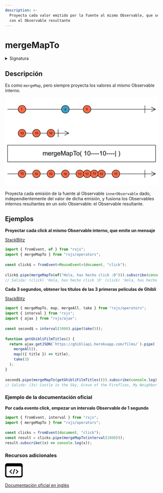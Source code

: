 ```yaml
---
description: >-
  Proyecta cada valor emitido por la fuente al mismo Observable, que se fusiona
  con el Observable resultante
---
```


# mergeMapTo

<details>

<summary>Signatura</summary>

#### Firma

`mergeMapTo<T, R, O extends ObservableInput<any>>(innerObservable: O, resultSelector?: number | ((outerValue: T, innerValue: ObservedValueOf<O>, outerIndex: number, innerIndex: number) => R), concurrent: number = Number.POSITIVE_INFINITY): OperatorFunction<T, ObservedValueOf<O> | R>`

#### Parámetros

Opcional. El valor por defecto es `Number.POSITIVE_INFINITY`. El máximo número de Observables internos a los que se suscribe de forma concurrente.

#### Retorna

`OperatorFunction<T, ObservedValueOf<O> | R>`: Un Observable que emite elementos del Observable `innerObservable` proporcionado.

</details>

## Descripción

Es como `mergeMap`, pero siempre proyecta los valores al mismo Observable interno.

![Diagrama de canicas del operador mergeMapTo](assets/images/marble-diagrams/transformation/mergeMapTo.png)

Proyecta cada emisión de la fuente al Observable `innerObservable` dado, independientemente del valor de dicha emisión, y fusiona los Observables internos resultantes en un solo Observable: el Observable resultante.

## Ejemplos

**Proyectar cada click al mismo Observable interno, que emite un mensaje**

[StackBlitz](https://stackblitz.com/edit/rxjs-mergemapto-1?file=index.ts)

```typescript
import { fromEvent, of } from "rxjs";
import { mergeMapTo } from "rxjs/operators";

const click$ = fromEvent<MouseEvent>(document, "click");

click$.pipe(mergeMapTo(of("Hola, has hecho click :D"))).subscribe(console.log);
// Salida: (click) 'Hola, has hecho click :D' (click) 'Hola, has hecho click :D'...
```

**Cada 3 segundos, obtener los títulos de las 3 primeras películas de Ghibli**

[StackBlitz](https://stackblitz.com/edit/rxjs-mergemapto-2?file=index.ts)

```javascript
import { mergeMapTo, map, mergeAll, take } from "rxjs/operators";
import { interval } from "rxjs";
import { ajax } from "rxjs/ajax";

const second$ = interval(3000).pipe(take(5));

function getGhibliFilmTitles() {
  return ajax.getJSON(`https://ghibliapi.herokuapp.com/films/`).pipe(
    mergeAll(),
    map(({ title }) => title),
    take(3)
  );
}

second$.pipe(mergeMapTo(getGhibliFilmTitles())).subscribe(console.log);
// Salida: (3s) Castle in the Sky, Grave of the Fireflies, My Neighbor Totoro (3s) Castle in the Sky, Grave of the Fireflies, My Neighbor Totoro...
```

### Ejemplo de la documentación oficial

**Por cada evento click, empezar un intervalo Observable de 1 segundo**

```javascript
import { fromEvent, interval } from "rxjs";
import { mergeMapTo } from "rxjs/operators";

const clicks = fromEvent(document, "click");
const result = clicks.pipe(mergeMapTo(interval(1000)));
result.subscribe((x) => console.log(x));
```

### Recursos adicionales

[![Source code](assets/icons/source-code.png)](https://github.com/ReactiveX/rxjs/blob/master/src/internal/operators/mergeMapTo.ts)

[Documentación oficial en inglés](https://rxjs.dev/api/operators/mergeMapTo)
